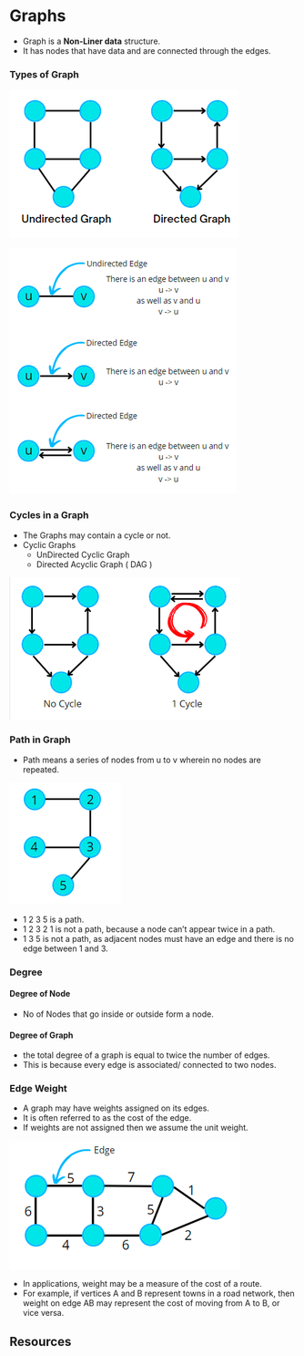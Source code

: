 # Graphs

- Graph is a **Non-Liner data** structure.
- It has nodes that have data and are connected through the edges.

### Types of Graph

![img.png](assets/img.png)

![img2.png](assets/img2.png)

### Cycles in a Graph

- The Graphs may contain a cycle or not.
- Cyclic Graphs
  - UnDirected Cyclic Graph
  - Directed Acyclic Graph ( DAG )

![img_1.png](assets/img_1.png)

### Path in Graph

- Path means a series of nodes from u to v wherein no nodes are repeated. 

![img_2.png](assets/img_2.png)

- 1 2 3 5 is a path. 
- 1 2 3 2 1 is not a path, because a node can’t appear twice in a path. 
- 1 3 5 is not a path, as adjacent nodes must have an edge and there is no edge between 1 and 3.

### Degree

#### Degree of Node
- No of Nodes that go inside or outside form a node.

#### Degree of Graph
- the total degree of a graph is equal to twice the number of edges. 
- This is because every edge is associated/ connected to two nodes.

### Edge Weight
- A graph may have weights assigned on its edges. 
- It is often referred to as the cost of the edge.
- If weights are not assigned then we assume the unit weight.

![img_3.png](assets/img_3.png)

- In applications, weight may be a measure of the cost of a route. 
- For example, if vertices A and B represent towns in a road network, then weight on edge AB may represent the cost of moving from A to B, or vice versa.

## Resources

